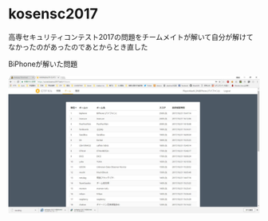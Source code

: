 # kosensc2017

高専セキュリティコンテスト2017の問題をチームメイトが解いて自分が解けてなかったのがあったのであとからとき直した

BiPhoneが解いた問題

![biphone](BiPhone.jpg)